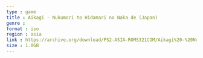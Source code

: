 ```yaml
---
type : game
title : Aikagi - Nukumori to Hidamari no Naka de (Japan)
genre : 
format : iso
region : asia
link : https://archive.org/download/PS2-ASIA-ROMS321COM/Aikagi%20-%20Nukumori%20to%20Hidamari%20no%20Naka%20de%20%28Japan%29.7z
size : 1.0GB
---
```


